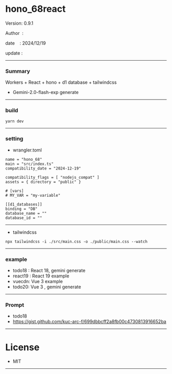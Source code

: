 ﻿# hono_68react

 Version: 0.9.1

 Author  : 

 date    : 2024/12/19

 update  :

***
### Summary

Workers + React + hono + d1 database + tailwindcss

* Gemini-2.0-flash-exp generate 

***
### build

```
yarn dev
```

***
### setting
* wrangler.toml

```
name = "hono_68"
main = "src/index.ts"
compatibility_date = "2024-12-19"

compatibility_flags = [ "nodejs_compat" ]
assets = { directory = "public" }

# [vars]
# MY_VAR = "my-variable"

[[d1_databases]]
binding = "DB"
database_name = ""
database_id = ""

```
***
* tailwindcss
```
npx tailwindcss -i ./src/main.css -o ./public/main.css --watch
```

***
### example
* todo18 : React 18, gemini generate
* react19 : React 19 example
* vuecdn: Vue 3 example
* todo20: Vue 3 , gemini generate

***
### Prompt

* todo18
* https://gist.github.com/kuc-arc-f/699dbbcff2a8fb00c4730813916652ba

***
# License

* MIT

***

